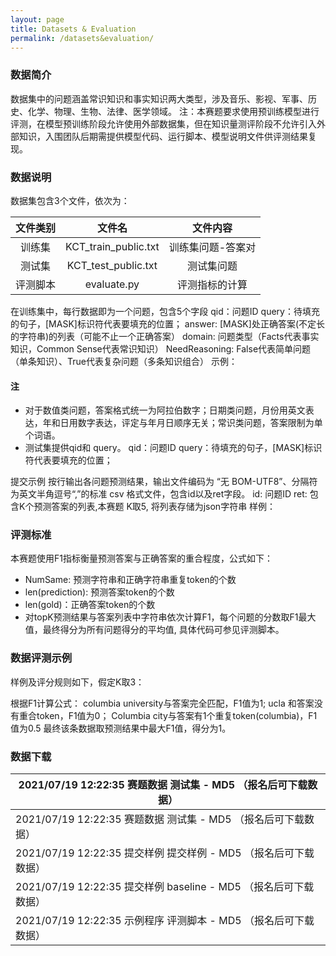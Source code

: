```yaml
---
layout: page
title: Datasets & Evaluation
permalink: /datasets&evaluation/
---
```


### 数据简介
数据集中的问题涵盖常识知识和事实知识两大类型，涉及音乐、影视、军事、历史、化学、物理、生物、法律、医学领域。
注：本赛题要求使用预训练模型进行评测，在模型预训练阶段允许使用外部数据集，但在知识量测评阶段不允许引入外部知识，入围团队后期需提供模型代码、运行脚本、模型说明文件供评测结果复现。

### 数据说明
数据集包含3个文件，依次为：

| 文件类别 |        文件名        |      文件内容     |
|:--------:|:--------------------:|:-----------------:|
|  训练集  | KCT_train_public.txt | 训练集问题-答案对 |
|  测试集  |  KCT_test_public.txt |     测试集问题    |
| 评测脚本 |      evaluate.py     |   评测指标的计算  |

在训练集中，每行数据即为一个问题，包含5个字段
qid：问题ID
query：待填充的句子，[MASK]标识符代表要填充的位置；
answer: [MASK]处正确答案(不定长的字符串)的列表（可能不止一个正确答案）
domain: 问题类型（Facts代表事实知识，Common Sense代表常识知识）
NeedReasoning: False代表简单问题（单条知识）、True代表复杂问题（多条知识组合）
示例：

#### 注
- 对于数值类问题，答案格式统一为阿拉伯数字；日期类问题，月份用英文表达，年和日用数字表达，评定与年月日顺序无关；常识类问题，答案限制为单个词语。
- 测试集提供qid和 query。
qid：问题ID
query：待填充的句子，[MASK]标识符代表要填充的位置；

提交示例
按行输出各问题预测结果，输出文件编码为 “无 BOM-UTF8”、分隔符为英文半角逗号“,”的标准 csv 格式文件，包含id以及ret字段。
id: 问题ID
ret: 包含K个预测答案的列表,本赛题 K取5, 将列表存储为json字符串
样例：

### 评测标准
本赛题使用F1指标衡量预测答案与正确答案的重合程度，公式如下：

- NumSame: 预测字符串和正确字符串重复token的个数
- len(prediction): 预测答案token的个数
- len(gold)：正确答案token的个数
- 对topK预测结果与答案列表中字符串依次计算F1，每个问题的分数取F1最大值，最终得分为所有问题得分的平均值, 具体代码可参见评测脚本。

### 数据评测示例
样例及评分规则如下，假定K取3：

根据F1计算公式：
columbia university与答案完全匹配，F1值为1;
ucla 和答案没有重合token，F1值为0；
Columbia city与答案有1个重复token(columbia)，F1值为0.5
最终该条数据取预测结果中最大F1值，得分为1。



### 数据下载

| 2021/07/19   12:22:35         赛题数据      测试集 - MD5                                                               （报名后可下载数据） |
|---------------------------------------------------------------------------------------------------------------------------------------------|
| 2021/07/19   12:22:35         赛题数据      测试集 - MD5                                                               （报名后可下载数据） |
| 2021/07/19   12:22:35         提交样例      提交样例 - MD5                                                           （报名后可下载数据）   |
| 2021/07/19   12:22:35         提交样例      baseline - MD5                                                             （报名后可下载数据） |
| 2021/07/19   12:22:35         示例程序      评测脚本 - MD5                                                           （报名后可下载数据）   |

